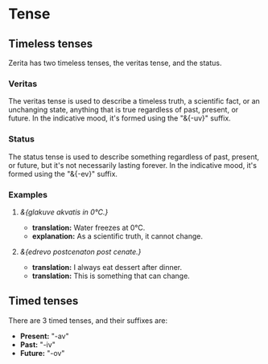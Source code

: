 # <x-trans>Tense</x-trans>

## <x-trans>Timeless tenses</x-trans>

<x-trans>Zerita has two timeless tenses, the veritas tense, and the status.</x-trans>

### <x-trans>Veritas</x-trans>

<x-trans>The veritas tense is used to describe a timeless truth, a scientific fact, or an unchanging state, anything that is true regardless of past, present, or future.</x-trans>
<x-trans>In the indicative mood, it's formed using the "&{-uv}" suffix.</x-trans>

### <x-trans>Status</x-trans>

<x-trans>The status tense is used to describe something regardless of past, present, or future, but it's not necessarily lasting forever.</x-trans>
<x-trans>In the indicative mood, it's formed using the "&{-ev}" suffix.</x-trans>

### <x-trans>Examples</x-trans>

1.  _&{glakuve akvatis in 0°C.}_

    - **<x-trans>translation</x-trans>:** <x-trans>Water freezes at 0°C.</x-trans>
    - **<x-trans>explanation</x-trans>:** <x-trans>As a scientific truth, it cannot change.</x-trans>

1.  _&{edrevo postcenaton post cenate.}_

    - **<x-trans>translation</x-trans>:** <x-trans>I always eat dessert after dinner.</x-trans>
    - **<x-trans>translation</x-trans>:** <x-trans>This is something that can change.</x-trans>

## <x-trans>Timed tenses</x-trans>

<x-trans>There are 3 timed tenses, and their suffixes are:</x-trans>

- **Present:** "-av"
- **Past:** "-iv"
- **Future:** "-ov"
